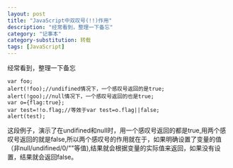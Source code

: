 ```yaml
---
layout: post
title: "JavaScript中双叹号(!!)作用"
description: "经常看到，整理一下备忘"
category: "记事本"
category-substitution: 转载
tags: [JavaScript]
---
```


经常看到，整理一下备忘

    var foo;  
    alert(!foo);//undifined情况下，一个感叹号返回的是true;  
    alert(!goo);//null情况下，一个感叹号返回的也是true;  
    var o={flag:true};  
    var test=!!o.flag;//等效于var test=o.flag||false;  
    alert(test);  

这段例子，演示了在undifined和null时，用一个感叹号返回的都是true,用两个感叹号返回的就是false,所以两个感叹号的作用就在于，如果明确设置了变量的值（非null/undifined/0/""等值),结果就会根据变量的实际值来返回，如果没有设置，结果就会返回false。










    






